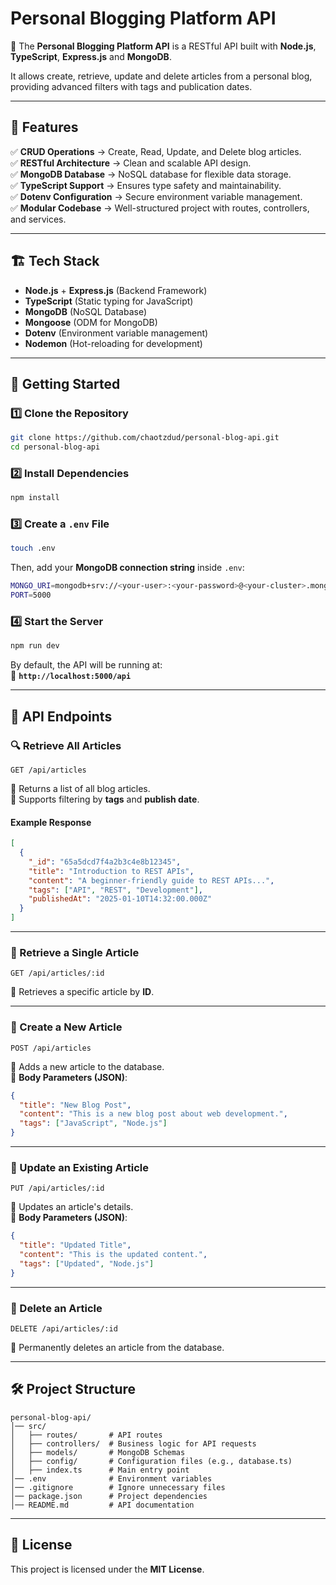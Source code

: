 # **Personal Blogging Platform API**  

📖 The **Personal Blogging Platform API** is a RESTful API built with **Node.js**, **TypeScript**, **Express.js** and **MongoDB**.  

It allows create, retrieve, update and delete articles from a personal blog, providing advanced filters with tags and publication dates.  

---

## 📌 **Features**
✅ **CRUD Operations** → Create, Read, Update, and Delete blog articles.  
✅ **RESTful Architecture** → Clean and scalable API design.  
✅ **MongoDB Database** → NoSQL database for flexible data storage.  
✅ **TypeScript Support** → Ensures type safety and maintainability.  
✅ **Dotenv Configuration** → Secure environment variable management.  
✅ **Modular Codebase** → Well-structured project with routes, controllers, and services.  

---

## 🏗 **Tech Stack**
- **Node.js** + **Express.js** (Backend Framework)  
- **TypeScript** (Static typing for JavaScript)  
- **MongoDB** (NoSQL Database)  
- **Mongoose** (ODM for MongoDB)  
- **Dotenv** (Environment variable management)  
- **Nodemon** (Hot-reloading for development)  

---

## 🚀 **Getting Started**

### **1️⃣ Clone the Repository**
```sh
git clone https://github.com/chaotzdud/personal-blog-api.git
cd personal-blog-api
```

### **2️⃣ Install Dependencies**
```sh
npm install
```

### **3️⃣ Create a `.env` File**
```sh
touch .env
```

Then, add your **MongoDB connection string** inside `.env`:
```sh
MONGO_URI=mongodb+srv://<your-user>:<your-password>@<your-cluster>.mongodb.net/<your-database>?retryWrites=true&w=majority
PORT=5000
```

### **4️⃣ Start the Server**
```sh
npm run dev
```
By default, the API will be running at:  
📍 **`http://localhost:5000/api`**

---

## 📌 **API Endpoints**

### **🔍 Retrieve All Articles**
```http
GET /api/articles
```
🔹 Returns a list of all blog articles.  
🔹 Supports filtering by **tags** and **publish date**.  

#### **Example Response**
```json
[
  {
    "_id": "65a5dcd7f4a2b3c4e8b12345",
    "title": "Introduction to REST APIs",
    "content": "A beginner-friendly guide to REST APIs...",
    "tags": ["API", "REST", "Development"],
    "publishedAt": "2025-01-10T14:32:00.000Z"
  }
]
```

---

### **📌 Retrieve a Single Article**
```http
GET /api/articles/:id
```
🔹 Retrieves a specific article by **ID**.

---

### **📌 Create a New Article**
```http
POST /api/articles
```
🔹 Adds a new article to the database.  
🔹 **Body Parameters (JSON)**:
```json
{
  "title": "New Blog Post",
  "content": "This is a new blog post about web development.",
  "tags": ["JavaScript", "Node.js"]
}
```

---

### **📌 Update an Existing Article**
```http
PUT /api/articles/:id
```
🔹 Updates an article's details.  
🔹 **Body Parameters (JSON)**:
```json
{
  "title": "Updated Title",
  "content": "This is the updated content.",
  "tags": ["Updated", "Node.js"]
}
```

---

### **📌 Delete an Article**
```http
DELETE /api/articles/:id
```
🔹 Permanently deletes an article from the database.  

---

## 🛠 **Project Structure**
```
personal-blog-api/
│── src/
│   ├── routes/       # API routes
│   ├── controllers/  # Business logic for API requests
│   ├── models/       # MongoDB Schemas
│   ├── config/       # Configuration files (e.g., database.ts)
│   ├── index.ts      # Main entry point
│── .env              # Environment variables
│── .gitignore        # Ignore unnecessary files
│── package.json      # Project dependencies
│── README.md         # API documentation
```

---

## 📄 **License**
This project is licensed under the **MIT License**.  

